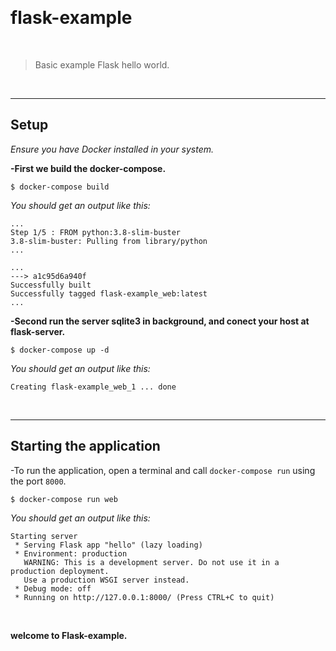 &nbsp;

# flask-example

&nbsp;

>Basic example Flask hello world.

&nbsp;

---

## Setup

*Ensure you have Docker installed in your system.*

**-First we build the docker-compose.**


`$ docker-compose build`  

*You should get an output like this:*

```
...
Step 1/5 : FROM python:3.8-slim-buster
3.8-slim-buster: Pulling from library/python
...

...
---> a1c95d6a940f
Successfully built 
Successfully tagged flask-example_web:latest
...

```

**-Second run the server sqlite3 in background, and
conect your host at flask-server.**


`$ docker-compose up -d`


*You should get an output like this:*

`Creating flask-example_web_1 ... done`

&nbsp;

---

## Starting the application

-To run the application, open a terminal and call `docker-compose run` using the port `8000`.


`$ docker-compose run web`


*You should get an output like this:*

```
Starting server
 * Serving Flask app "hello" (lazy loading)
 * Environment: production
   WARNING: This is a development server. Do not use it in a production deployment.
   Use a production WSGI server instead.
 * Debug mode: off
 * Running on http://127.0.0.1:8000/ (Press CTRL+C to quit)
```

&nbsp;

**welcome to Flask-example.**